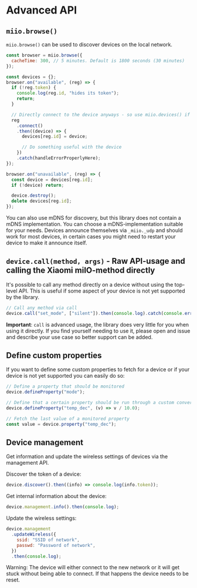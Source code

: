 # Advanced API

## `miio.browse()`

`miio.browse()` can be used to discover devices on the local network.

```javascript
const browser = miio.browse({
  cacheTime: 300, // 5 minutes. Default is 1800 seconds (30 minutes)
});

const devices = {};
browser.on("available", (reg) => {
  if (!reg.token) {
    console.log(reg.id, "hides its token");
    return;
  }

  // Directly connect to the device anyways - so use miio.devices() if you just do this
  reg
    .connect()
    .then((device) => {
      devices[reg.id] = device;

      // Do something useful with the device
    })
    .catch(handleErrorProperlyHere);
});

browser.on("unavailable", (reg) => {
  const device = devices[reg.id];
  if (!device) return;

  device.destroy();
  delete devices[reg.id];
});
```

You can also use mDNS for discovery, but this library does not contain a mDNS
implementation. You can choose a mDNS-implementation suitable for your
needs. Devices announce themselves via `_miio._udp` and should work for most
devices, in certain cases you might need to restart your device to make it
announce itself.

## `device.call(method, args)` - Raw API-usage and calling the Xiaomi miIO-method directly

It's possible to call any method directly on a device without using the
top-level API. This is useful if some aspect of your device is not yet
supported by the library.

```javascript
// Call any method via call
device.call("set_mode", ["silent"]).then(console.log).catch(console.error);
```

**Important**: `call` is advanced usage, the library does very little for you
when using it directly. If you find yourself needing to use it, please open
and issue and describe your use case so better support can be added.

## Define custom properties

If you want to define some custom properties to fetch for a device or if your
device is not yet supported you can easily do so:

```javascript
// Define a property that should be monitored
device.defineProperty("mode");

// Define that a certain property should be run through a custom conversion
device.defineProperty("temp_dec", (v) => v / 10.0);

// Fetch the last value of a monitored property
const value = device.property("temp_dec");
```

## Device management

Get information and update the wireless settings of devices via the management
API.

Discover the token of a device:

```javascript
device.discover().then((info) => console.log(info.token));
```

Get internal information about the device:

```javascript
device.management.info().then(console.log);
```

Update the wireless settings:

```javascript
device.management
  .updateWireless({
    ssid: "SSID of network",
    passwd: "Password of network",
  })
  .then(console.log);
```

Warning: The device will either connect to the new network or it will get stuck
without being able to connect. If that happens the device needs to be reset.
